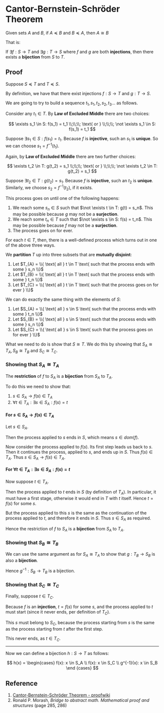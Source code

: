 # Cantor-Bernstein-Schröder Theorem

Given sets $A$ and $B$, if $A \preceq B$ and $B \preceq A$, then $A \cong B$

That is:

If $\exists f: S \rightarrow T$ and $\exists g: T \rightarrow S$ where $f$ and $g$ are both **injections**, then there exists a **bijection** from $S$ to $T$.

## Proof

Suppose $S \preceq T$ and $T \preceq S$.

By definition, we have that there exist injections $f: S \rightarrow T$ and $g: T \rightarrow S$.

We are going to try to build a sequence $t_1, s_1, t_2, s_2, t_3 \dots$ as follows.

Consider any $t_1 \in T$. By **Law of Excluded Middle** there are two choices:

$$
\exists s_1 \in S: f(s_1) = t_1
\\;\\;\\;
\text{ or }
\\;\\;\\;
\not \exists s_1 \in S: f(s_1) = t_1
$$

Suppose $\exists s_1 \in S: f(s_1) = t_1$. Because $f$ is **injective**, such an $s_1$ is **unique**. So we can choose $s_1 = f^{- 1}(t_1)$.

Again, by **Law of Excluded Middle** there are two further choices:

$$
\exists t_2 \in T: g(t_2) = s_1
\\;\\;\\;
\text{ or }
\\;\\;\\;
\not \exists t_2 \in T: g(t_2) = s_1
$$

Suppose $\exists t_2 \in T: g(t_2) = s_1$. Because $f$ is **injective**, such an $t_2$ is **unique**. Similarly, we choose $s_2=f^{- 1}(t_2)$, if it exists.

This process goes on until one of the following happens:

1. We reach some $s_n \in S$ such that $\not \exists t \in T: g(t) = s_n$. This may be possible because $g$ may not be a **surjection**.
2. We reach some $t_n \in T$ such that $\not \exists s \in S: f(s) = t_n$. This may be possible because $f$ may not be a **surjection**.
3. The process goes on for ever.

For each $t \in T$, then, there is a well-defined process which turns out in one of the above three ways.

We **partition** $T$ up into three subsets that are **mutually disjoint**:

1. Let $T_{A} = \\{ \text{ all } t \in T \text{ such that the process ends with some } s_n \\}$
2. Let $T_{B} = \\{ \text{ all } t \in T \text{ such that the process ends with some } t_n \\}$
3. Let $T_{C} = \\{ \text{ all } t \in T \text{ such that the process goes on for ever } \\}$

We can do exactly the same thing with the elements of $S$:

1. Let $S_{A} = \\{ \text{ all } s \in S \text{ such that the process ends with some } t_n \\}$
2. Let $S_{B} = \\{ \text{ all } s \in S \text{ such that the process ends with some } s_n \\}$
3. Let $S_{C} = \\{ \text{ all } s \in S \text{ such that the process goes on for ever } \\}$

What we need to do is show that $S \cong T$. We do this by showing that $S_{A} \cong T_{A}, S_{B} \cong T_{B} \text{ and } S_{C} \cong T_{C}$.

### Showing that $S_{A} \cong T_{A}$

The **restriction** of $f$ to $S_{A}$ is a **bijection** from $S_{A}$ to $T_{A}$.

To do this we need to show that:

1. $s \in S_{A} \rightarrow f(s) \in T_{A}$
2. $\forall t \in T_{A}: \exists s \in S_{A}: f(s) = t$

#### For $s \in S_{A} \rightarrow f(s) \in T_{A}$

Let $s \in S_{A}$.

Then the process applied to $s$ ends in $S$, which means $s \in dom(f)$.

Now consider the process applied to $f(s)$. Its first step leads us back to $s$. Then it continues the process, applied to $s$, and ends up in $S$. Thus $f(s) \in T_{A}$. Thus $s \in S_{A} \rightarrow f(s) \in T_{A}$.

#### For $\forall t \in T_{A}: \exists s \in S_{A}: f(s) = t$

Now suppose $t \in T_{A}$.

Then the process applied to $t$ ends in $S$ (by definition of $T_{A}$). In particular, it must have a first stage, otherwise it would end in $T$ with $t$ itself. Hence $t = f(s)$ for some $s$.

But the process applied to this $s$ is the same as the continuation of the process applied to $t$, and therefore it ends in $S$. Thus $s \in S_{A}$ as required.

Hence the restriction of $f$ to $S_{A}$ is a **bijection** from $S_{A}$ to $T_{A}$.

### Showing that $S_{B} \cong T_{B}$

We can use the same argument as for $S_{A} \cong T_{A}$ to show that $g: T_{B} \rightarrow S_{B}$ is also a **bijection**.

Hence $g^{- 1}: S_{B} \rightarrow T_{B}$ is a bijection.

### Showing that $S_{C} \cong T_{C}$

Finally, suppose $t \in T_{C}$.

Because $f$ is an **injection**, $t = f(s)$ for some $s$, and the process applied to $t$ must start (since it never ends, per definition of $T_{C}$).

This $s$ must belong to $S_C$, because the process starting from $s$ is the same as the process starting from $t$ after the first step.

This never ends, as $t \in T_{C}$.

---

Now we can define a bijection $h: S \rightarrow T$ as follows:

$$
h(x) = \begin{cases}
    f(x): x \in S_A \\
    f(x): x \in S_C \\
    g^{-1}(x): x \in S_B
\end {cases}
$$

## Reference

1. [Cantor-Bernstein-Schröder Theorem - proofwiki](https://proofwiki.org/wiki/Cantor-Bernstein-Schr%C3%B6der_Theorem)
2. Ronald P. Morash, *Bridge to abstract math. Mathematical proof and structures* (page 285, 286)